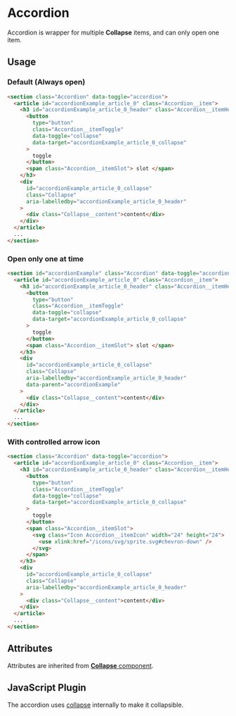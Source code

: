 # Accordion

Accordion is wrapper for multiple **Collapse** items, and can only open one item.

## Usage

### Default (Always open)

```html
<section class="Accordion" data-toggle="accordion">
  <article id="accordionExample_article_0" class="Accordion__item">
    <h3 id="accordionExample_article_0_header" class="Accordion__itemHeader">
      <button
        type="button"
        class="Accordion__itemToggle"
        data-toggle="collapse"
        data-target="accordionExample_article_0_collapse"
      >
        toggle
      </button>
      <span class="Accordion__itemSlot"> slot </span>
    </h3>
    <div
      id="accordionExample_article_0_collapse"
      class="Collapse"
      aria-labelledby="accordionExample_article_0_header"
    >
      <div class="Collapse__content">content</div>
    </div>
  </article>
  ...
</section>
```

### Open only one at time

```html
<section id="accordionExample" class="Accordion" data-toggle="accordion">
  <article id="accordionExample_article_0" class="Accordion__item">
    <h3 id="accordionExample_article_0_header" class="Accordion__itemHeader">
      <button
        type="button"
        class="Accordion__itemToggle"
        data-toggle="collapse"
        data-target="accordionExample_article_0_collapse"
      >
        toggle
      </button>
      <span class="Accordion__itemSlot"> slot </span>
    </h3>
    <div
      id="accordionExample_article_0_collapse"
      class="Collapse"
      aria-labelledby="accordionExample_article_0_header"
      data-parent="accordionExample"
    >
      <div class="Collapse__content">content</div>
    </div>
  </article>
  ...
</section>
```

### With controlled arrow icon

```html
<section class="Accordion" data-toggle="accordion">
  <article id="accordionExample_article_0" class="Accordion__item">
    <h3 id="accordionExample_article_0_header" class="Accordion__itemHeader">
      <button
        type="button"
        class="Accordion__itemToggle"
        data-toggle="collapse"
        data-target="accordionExample_article_0_collapse"
      >
        toggle
      </button>
      <span class="Accordion__itemSlot">
        <svg class="Icon Accordion__itemIcon" width="24" height="24">
          <use xlink:href="/icons/svg/sprite.svg#chevron-down" />
        </svg>
      </span>
    </h3>
    <div
      id="accordionExample_article_0_collapse"
      class="Collapse"
      aria-labelledby="accordionExample_article_0_header"
    >
      <div class="Collapse__content">content</div>
    </div>
  </article>
  ...
</section>
```

## Attributes

Attributes are inherited from [**Collapse** component](../Collapse/README.md).

## JavaScript Plugin

The accordion uses [collapse](../Collapse/README.md) internally to make it collapsible.
